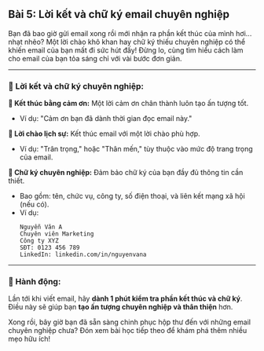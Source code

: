 ## Bài 5: Lời kết và chữ ký email chuyên nghiệp

Bạn đã bao giờ gửi email xong rồi mới nhận ra phần kết thúc của mình hơi... nhạt nhẽo? Một lời chào khô khan hay chữ ký thiếu chuyên nghiệp có thể khiến email của bạn mất đi sức hút đấy! Đừng lo, cùng tìm hiểu cách làm cho email của bạn tỏa sáng chỉ với vài bước đơn giản.

---

### 📌 Lời kết và chữ ký chuyên nghiệp:

**🔹 Kết thúc bằng cảm ơn:**
Một lời cảm ơn chân thành luôn tạo ấn tượng tốt. 
- Ví dụ: "Cảm ơn bạn đã dành thời gian đọc email này."

**🔹 Lời chào lịch sự:**
Kết thúc email với một lời chào phù hợp.
- Ví dụ: "Trân trọng," hoặc "Thân mến," tùy thuộc vào mức độ trang trọng của email.

**🔹 Chữ ký chuyên nghiệp:**
Đảm bảo chữ ký của bạn đầy đủ thông tin cần thiết.
- Bao gồm: tên, chức vụ, công ty, số điện thoại, và liên kết mạng xã hội (nếu có).
- Ví dụ:  
  ```
  Nguyễn Văn A  
  Chuyên viên Marketing  
  Công ty XYZ  
  SĐT: 0123 456 789  
  LinkedIn: linkedin.com/in/nguyenvana
  ```

---

### 🚀 Hành động:

Lần tới khi viết email, hãy **dành 1 phút kiểm tra phần kết thúc và chữ ký**. Điều này sẽ giúp bạn **tạo ấn tượng chuyên nghiệp và thân thiện** hơn.

Xong rồi, bây giờ bạn đã sẵn sàng chinh phục hộp thư đến với những email chuyên nghiệp chưa? Đón xem bài học tiếp theo để khám phá thêm nhiều mẹo hữu ích!